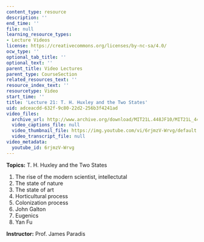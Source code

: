 ```yaml
---
content_type: resource
description: ''
end_time: ''
file: null
learning_resource_types:
- Lecture Videos
license: https://creativecommons.org/licenses/by-nc-sa/4.0/
ocw_type: ''
optional_tab_title: ''
optional_text: ''
parent_title: Video Lectures
parent_type: CourseSection
related_resources_text: ''
resource_index_text: ''
resourcetype: Video
start_time: ''
title: 'Lecture 21: T. H. Huxley and the Two States'
uid: adceacdd-632f-9c80-22d2-256b3f4241ad
video_files:
  archive_url: http://www.archive.org/download/MIT21L.448JF10/MIT21L_448JF10_lec21_300k.mp4
  video_captions_file: null
  video_thumbnail_file: https://img.youtube.com/vi/6rjmzV-Wrvg/default.jpg
  video_transcript_file: null
video_metadata:
  youtube_id: 6rjmzV-Wrvg
---
```


**Topics:** T. H. Huxley and the Two States

1.  The rise of the modern scientist, intellectutal
2.  The state of nature
3.  The state of art
4.  Horticultural process
5.  Colonization process
6.  John Galton
7.  Eugenics
8.  Yan Fu

**Instructor:** Prof. James Paradis

